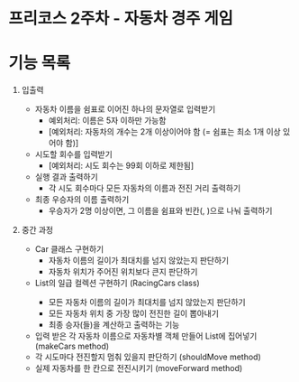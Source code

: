 <h1> 프리코스 2주차 - 자동차 경주 게임 </h1>

<h1> 기능 목록 </h1>

1. 입출력
    - 자동차 이름을 쉼표로 이어진 하나의 문자열로 입력받기
        - 예외처리: 이름은 5자 이하만 가능함
        - [예외처리: 자동차의 개수는 2개 이상이어야 함 (= 쉼표는 최소 1개 이상 있어야 함)]
    - 시도할 회수를 입력받기
        - [예외처리: 시도 회수는 99회 이하로 제한됨]
    - 실행 결과 출력하기
        - 각 시도 회수마다 모든 자동차의 이름과 전진 거리 출력하기
    - 최종 우승자의 이름 출력하기
        - 우승자가 2명 이상이면, 그 이름을 쉼표와 빈칸(, )으로 나눠 출력하기 

2. 중간 과정
    - Car 클래스 구현하기
        - 자동차 이름의 길이가 최대치를 넘지 않았는지 판단하기
        - 자동차 위치가 주어진 위치보다 큰지 판단하기 
    - List<Car>의 일급 컬렉션 구현하기 (RacingCars class)
        - 모든 자동차 이름의 길이가 최대치를 넘지 않았는지 판단하기
        - 모든 자동차 위치 중 가장 많이 전진한 길이 뽑아내기
        - 최종 승자(들)을 계산하고 출력하는 기능
    - 입력 받은 각 자동차 이름으로 자동차별 객체 만들어 List<Car>에 집어넣기 (makeCars method)
    - 각 시도마다 전진할지 멈춰 있을지 판단하기 (shouldMove method)
    - 실제 자동차를 한 칸으로 전진시키기 (moveForward method)